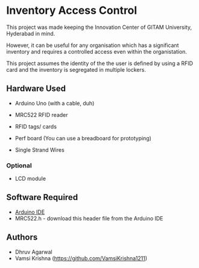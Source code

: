 # Inventory Access Control
This project was made keeping the Innovation Center of GITAM University, Hyderabad in mind.

However, it can be useful for any organisation which has a significant inventory and requires a controlled access even within the organistation.

This project assumes the identity of the the user is defined by using a RFID card and the inventory is segregated in multiple lockers.

## Hardware Used

  - Arduino Uno (with a cable, duh)
  
  - MRC522 RFID reader
  
  - RFID tags/ cards
  
  - Perf board (You can use a breadboard for prototyping)
  
  - Single Strand Wires
  
  
  ### Optional
    
   - LCD module
    
  ## Software Required
  
   - [Arduino IDE](https://www.arduino.cc/en/Main/software)
   - MRC522.h - download this header file from the Arduino IDE
    
   ## Authors
   
   - Dhruv Agarwal
   - Vamsi Krishna (https://github.com/VamsiKrishna1211)
